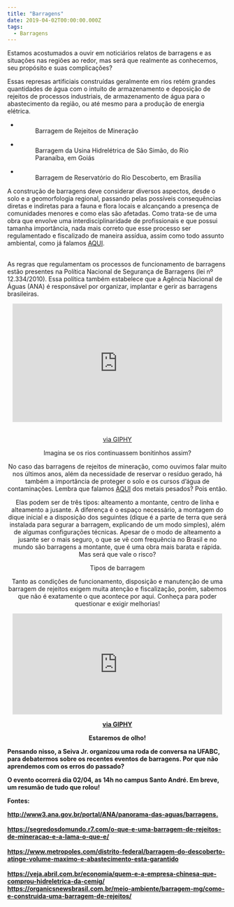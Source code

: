 ```yaml
---
title: "Barragens"
date: 2019-04-02T00:00:00.000Z
tags:
  - Barragens
---
```


<!-- wp:paragraph -->
<p>Estamos acostumados a ouvir em noticiários relatos de barragens e as situações nas regiões ao redor, mas será que realmente as conhecemos, seu propósito e suas complicações?</p>


<p>Essas represas artificiais construídas geralmente em rios retém grandes quantidades de água com o intuito de armazenamento e deposição de rejeitos de processos industriais, de armazenamento de água para o abastecimento da região, ou até mesmo para a produção de energia elétrica. </p>


<ul class="wp-block-gallery columns-3 is-cropped"><li class="blocks-gallery-item"><figure><img src="http://seivajr.com/wp-content/uploads/2019/04/barragem-de-rejeitos-de-mineracao-o-que-a-lama-contem-9.jpg" alt="" data-id="1155" data-link="http://seivajr.com/?attachment_id=1155" class="wp-image-1155"/><figcaption>Barragem de Rejeitos de Mineração</figcaption></figure></li><li class="blocks-gallery-item"><figure><img src="http://seivajr.com/wp-content/uploads/2019/04/usina-sao-simao-cemig.jpg" alt="" data-id="1154" data-link="http://seivajr.com/?attachment_id=1154" class="wp-image-1154"/><figcaption>Barragem da Usina Hidrelétrica de São Simão, do Rio Paranaíba, em Goiás</figcaption></figure></li><li class="blocks-gallery-item"><figure><img src="http://seivajr.com/wp-content/uploads/2019/04/barragem.jpg" alt="" data-id="1153" data-link="http://seivajr.com/?attachment_id=1153" class="wp-image-1153"/><figcaption>Barragem de Reservatório do Rio Descoberto, em Brasília</figcaption></figure></li></ul>


<p>A construção de barragens deve considerar diversos aspectos, desde o solo e a geomorfologia regional, passando pelas possíveis consequências diretas e indiretas para a fauna e flora locais e alcançando a presença de comunidades menores e como elas são afetadas. Como trata-se de uma obra que envolve uma interdisciplinaridade de profissionais e que possui tamanha importância, nada mais correto que esse processo ser regulamentado e fiscalizado de maneira assídua, assim como todo assunto ambiental, como já falamos <a href="http://seivajr.com/legislacao-ambiental-no-brasil/">AQUI</a>.<br><br></p>


<p>As regras que regulamentam os processos de funcionamento de barragens estão presentes na Política Nacional de Segurança de Barragens (lei nº 12.334/2010). Essa política também estabelece que a Agência Nacional de Águas (ANA) é responsável por organizar, implantar e gerir as barragens brasileiras.</p>


<center><iframe src="https://giphy.com/embed/l3q2BblkeSUFEOg3S" width="480" height="271" frameBorder="0" class="giphy-embed" allowFullScreen></iframe><p><a href="https://giphy.com/gifs/water-green-l3q2BblkeSUFEOg3S"> <br>via GIPHY</a></p><center> Imagina se os rios continuassem bonitinhos assim?


<p>No caso das barragens de rejeitos de mineração, como ouvimos falar muito nos últimos anos, além da necessidade de reservar o resíduo gerado, há também a importância de proteger o solo e os cursos d’água de contaminações. Lembra que falamos <a href="http://seivajr.com/metais-pesados/">AQUI</a> dos metais pesados? Pois então.<br></p>


<p>Elas podem ser de três tipos: alteamento a montante, centro de linha e alteamento a jusante. A diferença é o espaço necessário, a montagem do dique inicial e a disposição dos seguintes (dique é a parte de terra que será instalada para segurar a barragem, explicando de um modo simples), além de algumas configurações técnicas. Apesar de o modo de alteamento a jusante ser o mais seguro, o que se vê com frequência no Brasil e no mundo são barragens a montante, que é uma obra mais barata e rápida. Mas será que vale o risco?</p>


<figure class="wp-block-image"><img src="https://organicsnewsbrasil.com.br/wp-content/uploads/2015/12/metodo-constru%C3%A7%C3%A3o.bmp" alt=""/><figcaption>Tipos de barragem</figcaption></figure>


<p>Tanto as condições de funcionamento, disposição e manutenção de uma barragem de rejeitos exigem muita atenção e fiscalização, porém, sabemos que não é exatamente o que acontece por aqui. Conheça para poder questionar e exigir melhorias!<br></p>


<iframe src="https://giphy.com/embed/5eFRKTq4uUeHe1czA5" width="480" height="231" frameBorder="0" class="giphy-embed" allowFullScreen></iframe><p><a href="https://giphy.com/gifs/statechamps-criminal-pop-punk-state-champs-5eFRKTq4uUeHe1czA5"><b>via GIPHY</a></p><center> Estaremos de olho!


<p style="text-align:left"><strong>Pensando nisso, a Seiva Jr. organizou uma roda de conversa na UFABC, para debatermos sobre os recentes eventos de barragens. Por que não aprendemos com os erros do passado? </strong></p>


<p style="text-align:left"><strong>O evento ocorrerá dia 02/04, as 14h no campus Santo André. Em breve, um resumão de tudo que rolou!<br></strong></p>


<p style="text-align:left">Fontes:</p>


<p style="text-align:left"><a href="http://www3.ana.gov.br/portal/ANA/panorama-das-aguas/barragens.">http://www3.ana.gov.br/portal/ANA/panorama-das-aguas/barragens.</a><br><br><a href="https://segredosdomundo.r7.com/o-que-e-uma-barragem-de-rejeitos-de-mineracao-e-a-lama-o-que-e/">https://segredosdomundo.r7.com/o-que-e-uma-barragem-de-rejeitos-de-mineracao-e-a-lama-o-que-e/</a><br><br><a href="https://www.metropoles.com/distrito-federal/barragem-do-descoberto-atinge-volume-maximo-e-abastecimento-esta-garantido">https://www.metropoles.com/distrito-federal/barragem-do-descoberto-atinge-volume-maximo-e-abastecimento-esta-garantido</a><br><br><a href="https://veja.abril.com.br/economia/quem-e-a-empresa-chinesa-que-comprou-hidreletrica-da-cemig/">https://veja.abril.com.br/economia/quem-e-a-empresa-chinesa-que-comprou-hidreletrica-da-cemig/</a><br><a href="https://organicsnewsbrasil.com.br/meio-ambiente/barragem-mg/como-e-construida-uma-barragem-de-rejeitos/">https://organicsnewsbrasil.com.br/meio-ambiente/barragem-mg/como-e-construida-uma-barragem-de-rejeitos/</a><br></p>

